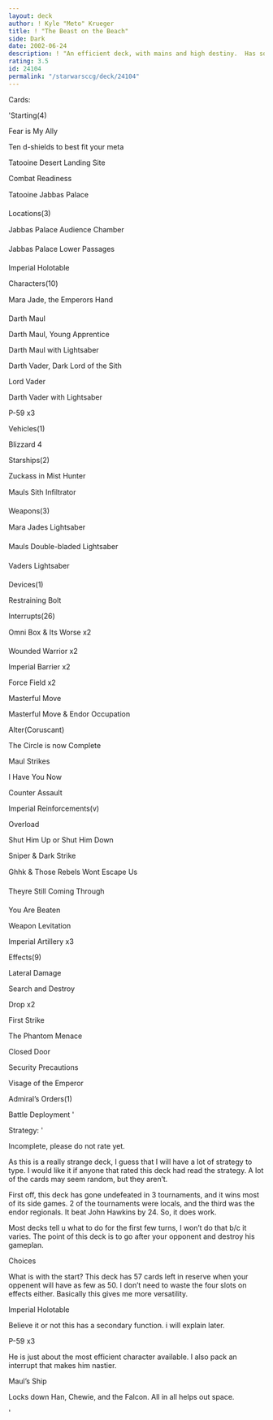 ```yaml
---
layout: deck
author: ! Kyle "Meto" Krueger
title: ! "The Beast on the Beach"
side: Dark
date: 2002-06-24
description: ! "An efficient deck, with mains and high destiny.  Has some sweet tech and good counters for most decks."
rating: 3.5
id: 24104
permalink: "/starwarsccg/deck/24104"
---
```

Cards: 

'Starting(4)

Fear is My Ally

Ten d-shields to best fit your meta

Tatooine  Desert Landing Site

Combat Readiness

Tatooine  Jabbas Palace


Locations(3)

Jabbas Palace  Audience Chamber

Jabbas Palace  Lower Passages

Imperial Holotable


Characters(10)

Mara Jade, the Emperors Hand

Darth Maul

Darth Maul, Young Apprentice

Darth Maul with Lightsaber

Darth Vader, Dark Lord of the Sith

Lord Vader

Darth Vader with Lightsaber

P-59 x3


Vehicles(1)

Blizzard 4


Starships(2)

Zuckass in Mist Hunter

Mauls Sith Infiltrator


Weapons(3)

Mara Jades Lightsaber

Mauls Double-bladed Lightsaber

Vaders Lightsaber


Devices(1)

Restraining Bolt


Interrupts(26)

Omni Box & Its Worse x2

Wounded Warrior x2

Imperial Barrier x2

Force Field x2

Masterful Move

Masterful Move & Endor Occupation

Alter(Coruscant)

The Circle is now Complete

Maul Strikes

I Have You Now

Counter Assault

Imperial Reinforcements(v)

Overload

Shut Him Up or Shut Him Down

Sniper & Dark Strike

Ghhk & Those Rebels Wont Escape Us

Theyre Still Coming Through

You Are Beaten

Weapon Levitation

Imperial Artillery x3


Effects(9)

Lateral Damage

Search and Destroy

Drop x2

First Strike

The Phantom Menace

Closed Door

Security Precautions

Visage of the Emperor


Admiral’s Orders(1)

Battle Deployment '

Strategy: '

Incomplete, please do not rate yet.


As this is a really strange deck, I guess that I will have a lot of strategy to type.  I would like it if anyone that rated this deck had read the strategy.  A lot of the cards may seem random, but they aren’t.


First off, this deck has gone undefeated in 3 tournaments, and it wins most of its side games.  2 of the tournaments were locals, and the third was the endor regionals.  It beat John Hawkins by 24.  So, it does work.



Most decks tell u what to do for the first few turns, I won’t do that b/c it varies.  The point of this deck is to go after your opponent and destroy his gameplan.


Choices

What is with the start?  This deck has 57 cards left in reserve when your oppenent will have as few as 50.  I don’t need to waste the four slots on effects either.  Basically this gives me more versatility.


Imperial Holotable

  Believe it or not this has a secondary function.  i will explain later.


P-59 x3

  He is just about the most efficient character available.  I also pack an interrupt that makes him nastier.


Maul’s Ship

  Locks down Han, Chewie, and the Falcon.  All in all helps out space.


'
